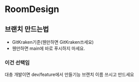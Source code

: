 # RoomDesign


## 브랜치 만드는법
- GitKraken기준(웬만하면 GitKraken쓰세요)
- 웬만하면 main에 바로 푸시하지 마세요.


### 이건 선택임
대충 개발이면 dev/feature에서 만들기능 브랜치 이름 쓰시고 만드세요



